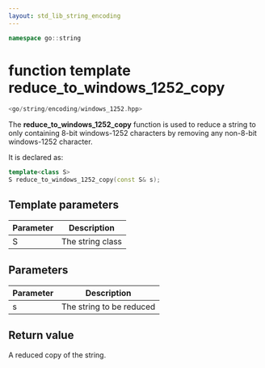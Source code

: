 ```yaml
---
layout: std_lib_string_encoding
---
```


```c++
namespace go::string
```

# function template reduce_to_windows_1252_copy

```c++
<go/string/encoding/windows_1252.hpp>
```

The **reduce_to_windows_1252_copy** function is used to reduce a string to only
containing 8-bit windows-1252 characters by removing any non-8-bit windows-1252 character.

It is declared as:

```c++
template<class S>
S reduce_to_windows_1252_copy(const S& s);
```

## Template parameters

Parameter | Description
-|-
S|The string class

## Parameters

Parameter | Description
-|-
s|The string to be reduced

## Return value

A reduced copy of the string.
